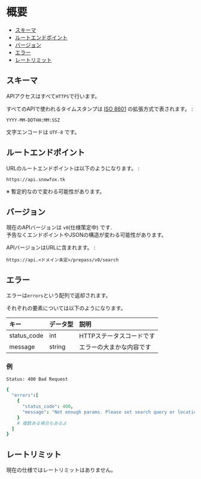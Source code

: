 # 概要

- [スキーマ](#scheme)
- [ルートエンドポイント](#root_endpoint)
- [バージョン](#versioning)
- [エラー](#error)
- [レートリミット](#rate_limiting)

## <a name="scheme"/> スキーマ
APIアクセスはすべて`HTTPS`で行います。

すべてのAPIで使われるタイムスタンプは [ISO 8601](https://ja.wikipedia.org/wiki/ISO_8601) の拡張方式で表されます。 :

    YYYY-MM-DDTHH:MM:SSZ

文字エンコードは `UTF-8` です。

## <a name="root_endpoint"/> ルートエンドポイント
URLのルートエンドポイントは以下のようになります。 :

    https://api.snowfox.tk

※ 暫定的なので変わる可能性があります。

## <a name="versioning"/> バージョン
現在のAPIバージョンは `v0`(仕様策定中) です.  
予告なくエンドポイントやJSONの構造が変わる可能性があります。

APIバージョンはURLに含まれます。 :

    https://api.<ドメイン未定>/prepass/v0/search

## <a name="error"/> エラー
エラーは`errors`という配列で返却されます。

それぞれの要素については以下のようになります。

|キー       |データ型 |説明|
|:----------|:-------|:---|
|status_code|int     |HTTPステータスコードです|
|message    |string  |エラーの大まかな内容です|

### 例

    Status: 400 Bad Request

```cson
{
  "errors":[
    {
      "status_code": 400,
      "message": "Not enough params. Please set search query or location query."
    }
    # 複数ある場合もあるよ
  ]
}
```

## <a name="rate_limiting"/> レートリミット
現在の仕様ではレートリミットはありません。
